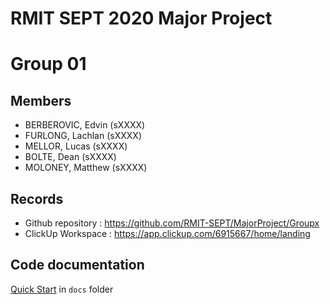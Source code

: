 # RMIT SEPT 2020 Major Project

# Group 01

## Members
* BERBEROVIC, Edvin (sXXXX)
* FURLONG, Lachlan (sXXXX)
* MELLOR, Lucas (sXXXX)
* BOLTE, Dean (sXXXX)
* MOLONEY, Matthew (sXXXX)

## Records

* Github repository : https://github.com/RMIT-SEPT/MajorProject/Groupx
* ClickUp Workspace : https://app.clickup.com/6915667/home/landing


## Code documentation

[Quick Start](/docs/README.md) in `docs` folder
